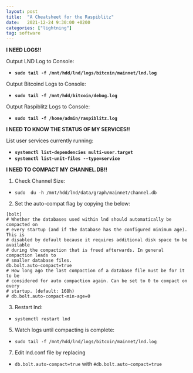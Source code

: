 ```yaml
---
layout: post
title:  "A Cheatsheet for the Raspiblitz"
date:   2021-12-24 9:30:00 +0200
categories: ["lightning"]
tag: software
---
```


**I NEED LOGS!!**

Output LND Log to Console:
- **```sudo tail -f /mnt/hdd/lnd/logs/bitcoin/mainnet/lnd.log```**
	
Output Bitcoind Logs to Console:
- **```sudo tail -f /mnt/hdd/bitcoin/debug.log```**
	
Output Raspiblitz Logs to Console:
- **```sudo tail -f /home/admin/raspiblitz.log```**


**I NEED TO KNOW THE STATUS OF MY SERVICES!!**

List user services currently running:
- **```systemctl list-dependencies multi-user.target```**
- **```systemctl list-unit-files --type=service ```**

**I NEED TO COMPACT MY CHANNEL.DB!!**
1. Check Channel Size: 
- ```sudo  du -h /mnt/hdd/lnd/data/graph/mainnet/channel.db```

2. Set the auto-compat flag by copying the below:
```
[bolt]
# Whether the databases used within lnd should automatically be compacted on
# every startup (and if the database has the configured minimum age). This is
# disabled by default because it requires additional disk space to be available
# during the compaction that is freed afterwards. In general compaction leads to
# smaller database files.
db.bolt.auto-compact=true
# How long ago the last compaction of a database file must be for it to be
# considered for auto compaction again. Can be set to 0 to compact on every
# startup. (default: 168h)
# db.bolt.auto-compact-min-age=0
```
3. Restart lnd: 
- ```systemctl restart lnd```
5. Watch logs until compacting is complete: 
- ```sudo tail -f /mnt/hdd/lnd/logs/bitcoin/mainnet/lnd.log```
7. Edit lnd.conf file by replacing 
- ```db.bolt.auto-compact=true``` with  ```#db.bolt.auto-compact=true```
